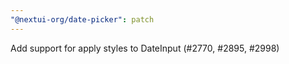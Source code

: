 ```yaml
---
"@nextui-org/date-picker": patch
---
```


Add support for apply styles to DateInput (#2770, #2895, #2998)
